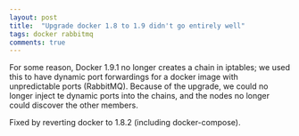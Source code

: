 ```yaml
---
layout: post
title:  "Upgrade docker 1.8 to 1.9 didn't go entirely well"
tags: docker rabbitmq
comments: true
---
```


For some reason, Docker 1.9.1 no longer creates a chain in iptables; we 
used this to have dynamic port forwardings for a docker image with 
unpredictable ports (RabbitMQ). Because of the upgrade, we could no 
longer inject te dynamic ports into the chains, and the nodes no longer 
could discover the other members. 

Fixed by reverting docker to 1.8.2 (including docker-compose). 

